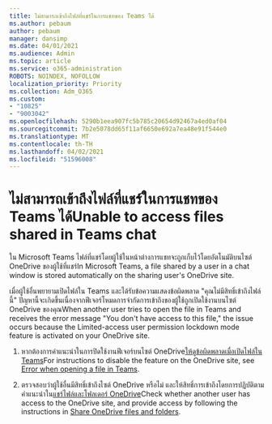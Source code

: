 ```yaml
---
title: ไม่สามารถเข้าถึงไฟล์ที่แชร์ในการแชทของ Teams ได้
ms.author: pebaum
author: pebaum
manager: dansimp
ms.date: 04/01/2021
ms.audience: Admin
ms.topic: article
ms.service: o365-administration
ROBOTS: NOINDEX, NOFOLLOW
localization_priority: Priority
ms.collection: Adm_O365
ms.custom:
- "10825"
- "9003042"
ms.openlocfilehash: 5290b1eea907fc5b785c20654d92467a4ed0af04
ms.sourcegitcommit: 7b2e5078dd65f11af6650e692a7ea48e91f544e0
ms.translationtype: MT
ms.contentlocale: th-TH
ms.lasthandoff: 04/02/2021
ms.locfileid: "51596008"
---
```

# <a name="unable-to-access-files-shared-in-teams-chat"></a><span data-ttu-id="6cc00-102">ไม่สามารถเข้าถึงไฟล์ที่แชร์ในการแชทของ Teams ได้</span><span class="sxs-lookup"><span data-stu-id="6cc00-102">Unable to access files shared in Teams chat</span></span>

<span data-ttu-id="6cc00-103">ใน Microsoft Teams ไฟล์ที่แชร์โดยผู้ใช้ในหน้าต่างการแชทจะถูกเก็บไว้โดยอัตโนมัติบนไซต์ OneDrive ของผู้ใช้ที่แชร์</span><span class="sxs-lookup"><span data-stu-id="6cc00-103">In Microsoft Teams, a file shared by a user in a chat window is stored automatically on the sharing user's OneDrive site.</span></span>

<span data-ttu-id="6cc00-104">เมื่อผู้ใช้อื่นพยายามเปิดไฟล์ใน Teams และได้รับข้อความแสดงข้อผิดพลาด "คุณไม่มีสิทธิ์เข้าถึงไฟล์นี้" ปัญหานี้จะเกิดขึ้นเนื่องจากฟีเจอร์โหมดการจํากัดการเข้าถึงของผู้ใช้ถูกเปิดใช้งานบนไซต์ OneDrive ของคุณ</span><span class="sxs-lookup"><span data-stu-id="6cc00-104">When another user tries to open the file in Teams and receives the error message "You don't have access to this file," the issue occurs because the Limited-access user permission lockdown mode feature is activated on your OneDrive site.</span></span>

1. <span data-ttu-id="6cc00-105">หากต้องการคําแนะนําในการปิดใช้งานฟีเจอร์บนไซต์ OneDrive[ให้ดูข้อผิดพลาดเมื่อเปิดไฟล์ใน Teams](https://go.microsoft.com/fwlink/?linkid=2155733)</span><span class="sxs-lookup"><span data-stu-id="6cc00-105">For instructions to disable the feature on the OneDrive site, see [Error when opening a file in Teams](https://go.microsoft.com/fwlink/?linkid=2155733).</span></span>

1. <span data-ttu-id="6cc00-106">ตรวจสอบว่าผู้ใช้อื่นมีสิทธิ์เข้าถึงไซต์ OneDrive หรือไม่ และให้สิทธิ์การเข้าถึงโดยการปฏิบัติตามคําแนะนําใน[แชร์ไฟล์และโฟลเดอร์ OneDrive](https://go.microsoft.com/fwlink/?linkid=2156017)</span><span class="sxs-lookup"><span data-stu-id="6cc00-106">Check whether another user has access to the OneDrive site, and provide access by following the instructions in [Share OneDrive files and folders](https://go.microsoft.com/fwlink/?linkid=2156017).</span></span>